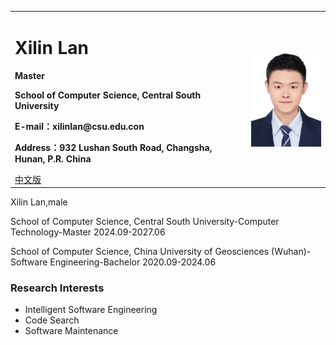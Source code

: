 <div>
<table border="0">
  <tr>
    <td>
      <h1>Xilin Lan</h1>
      <p><b>Master</b></p>
      <p><b>School of Computer Science, Central South University</b></p>
      <p><b>E-mail：xilinlan@csu.edu.con</b></p>
      <p><b>Address：932 Lushan South Road, Changsha, Hunan, P.R. China</b></p>
      <a href="/index.html">中文版</a>
    </td>
    <td width="25%">
      <img src="/lanxilin.jpg" width="100%">
    </td>
  </tr>
</table>
</div>

Xilin Lan,male

School of Computer Science, Central South University-Computer Technology-Master 2024.09-2027.06

School of Computer Science, China University of Geosciences (Wuhan)-Software Engineering-Bachelor 2020.09-2024.06

### Research Interests

- Intelligent Software Engineering
- Code Search
- Software Maintenance
